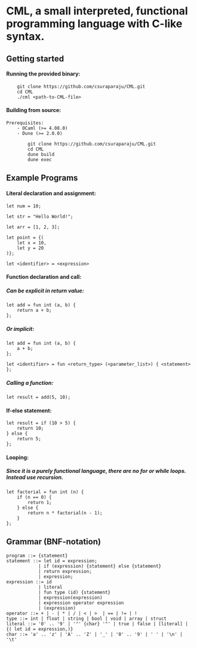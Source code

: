 # CML, a small interpreted, functional programming language with C-like syntax. 

## Getting started

#### Running the provided binary:
    
        git clone https://github.com/csuraparaju/CML.git
        cd CML
        ./cml <path-to-CML-file>

#### Building from source:
    Prerequisites:
        - OCaml (>= 4.08.0)
        - Dune (>= 2.0.0)

            git clone https://github.com/csuraparaju/CML.git
            cd CML
            dune build
            dune exec


## Example Programs

#### Literal declaration and assignment: 
    let num = 10;

    let str = "Hello World!";

    let arr = [1, 2, 3];

    let point = {(
        let x = 10,
        let y = 20
    )};

    let <identifier> = <expression>

#### Function declaration and call:
##### Can be explicit in return value: 

    let add = fun int (a, b) {
        return a + b;
    };

##### Or implicit:
    
    let add = fun int (a, b) {
        a + b;
    };  

    let <identifier> = fun <return_type> (<parameter_list>) { <statement> };

##### Calling a function:
    let result = add(5, 10);
    


#### If-else statement:

    let result = if (10 > 5) {
        return 10;
    } else {
        return 5;
    };

#### Looping:
##### Since it is a purely functional language, there are no for or while loops. Instead use recursion. 
    let factorial = fun int (n) {
        if (n == 0) {
            return 1;
        } else {
            return n * factorial(n - 1);
        }
    }; 

## Grammar (BNF-notation)

    program ::= {statement}
    statement ::= let id = expression;
                | if (expression) {statement} else {statement}
                | return expression;
                | expression;
    expression ::= id
                | literal
                | fun type (id) {statement}
                | expression(expression)
                | expression operator expression
                | (expression)
    operator ::= + | - | * | / | < | >  | == | != | ! 
    type ::= int | float | string | bool | void | array | struct 
    literal ::= '0' .. '9' | '"' {char} '"' | true | false | [literal] | {( let id = expression,)}
    char ::= 'a' .. 'z' | 'A' .. 'Z' | '_' | '0' .. '9' | ' ' | '\n' | '\t'

   